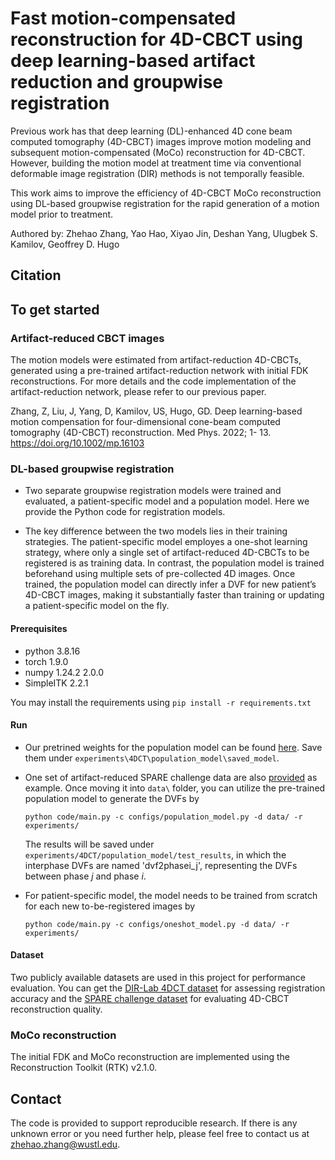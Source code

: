 # Fast motion-compensated reconstruction for 4D-CBCT using deep learning-based artifact reduction and groupwise registration
Previous work has that deep learning (DL)-enhanced 4D cone beam computed tomography (4D-CBCT) images improve motion modeling and subsequent motion-compensated (MoCo) reconstruction for 4D-CBCT. However, building the motion model at treatment time via conventional deformable image registration (DIR) methods is not temporally feasible.

This work aims to improve the efficiency of 4D-CBCT MoCo reconstruction using DL-based groupwise registration for the rapid generation of a motion model prior to treatment. 

Authored by: Zhehao Zhang, Yao Hao, Xiyao Jin, Deshan Yang, Ulugbek S. Kamilov, Geoffrey D. Hugo

## Citation



## To get started

### Artifact-reduced CBCT images
The motion models were estimated from artifact-reduction 4D-CBCTs, generated using a pre-trained artifact-reduction network with initial FDK reconstructions. For more details and the code implementation of the artifact-reduction network, please refer to our previous paper.

Zhang, Z, Liu, J, Yang, D, Kamilov, US, Hugo, GD. Deep learning-based motion compensation for four-dimensional cone-beam computed tomography (4D-CBCT) reconstruction. Med Phys. 2022; 1- 13. https://doi.org/10.1002/mp.16103

### DL-based groupwise registration
* Two separate groupwise registration models were trained and evaluated, a patient-specific model and a population model. Here we provide the Python code for registration models.

* The key difference between the two models lies in their training strategies. The patient-specific model employes a one-shot learning strategy, where only a single set of artifact-reduced 4D-CBCTs to be registered is as training data. In contrast, the population model is trained beforehand using multiple sets of pre-collected 4D images. Once trained, the population model can directly infer a DVF for new patient’s 4D-CBCT images, making it substantially faster than training or updating a patient-specific model on the fly.

#### Prerequisites 
* python 3.8.16
* torch 1.9.0
* numpy 1.24.2 2.0.0
* SimpleITK 2.2.1

You may install the requirements using `pip install -r requirements.txt`

#### Run
* Our pretrined weights for the population model can be found [here](https://drive.google.com/drive/folders/1SQpLSTw4Xaug8S4rkXMHdbLWYEgWMCkX?usp=sharing). Save them under `experiments\4DCT\population_model\saved_model`.

* One set of artifact-reduced SPARE challenge data are also [provided](https://drive.google.com/drive/folders/1SQpLSTw4Xaug8S4rkXMHdbLWYEgWMCkX?usp=sharing) as example. Once moving it into `data\` folder, you can utilize the pre-trained population model to generate the DVFs by
  ```
  python code/main.py -c configs/population_model.py -d data/ -r experiments/
  ```
  The results will be saved under `experiments/4DCT/population_model/test_results`, in which the interphase DVFs are named 'dvf2phasei_j', representing the DVFs between phase _j_ and phase _i_.

* For patient-specific model, the model needs to be trained from scratch for each new to-be-registered images by
  ```
  python code/main.py -c configs/oneshot_model.py -d data/ -r experiments/
  ```

#### Dataset
Two publicly available datasets are used in this project for performance evaluation. You can get the [DIR-Lab 4DCT dataset](https://med.emory.edu/departments/radiation-oncology/research-laboratories/deformable-image-registration/downloads-and-reference-data/4dct.html) for assessing registration accuracy and the [SPARE challenge dataset](https://image-x.sydney.edu.au/spare-challenge/) for evaluating 4D-CBCT reconstruction quality.

### MoCo reconstruction
The initial FDK and MoCo reconstruction are implemented using the Reconstruction Toolkit (RTK) v2.1.0.

## Contact
The code is provided to support reproducible research. If there is any unknown error or you need further help, please feel free to contact us at zhehao.zhang@wustl.edu.

